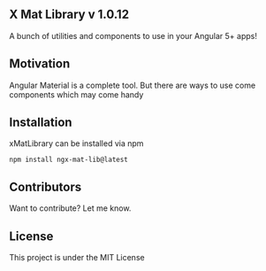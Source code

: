 ## X Mat Library v 1.0.12

A bunch of utilities and components to use in your Angular 5+ apps!

## Motivation

Angular Material is a complete tool. But there are ways to use come components which may come handy 

## Installation

xMatLibrary can be installed via npm

`npm install ngx-mat-lib@latest`

## Contributors

Want to contribute? Let me know.

## License

This project is under the MIT License